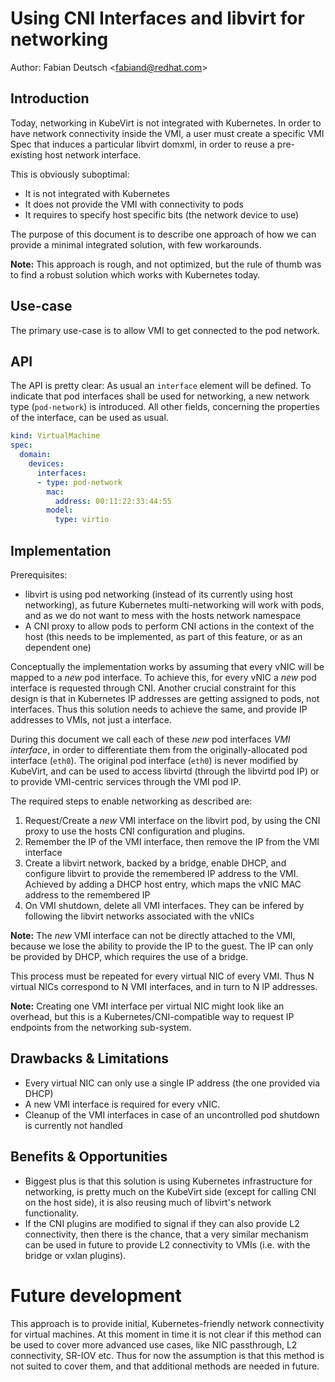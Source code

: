 # Using CNI Interfaces and libvirt for networking

Author: Fabian Deutsch \<fabiand@redhat.com\>

## Introduction

Today, networking in KubeVirt is not integrated with Kubernetes. In order to
have network connectivity inside the VMI, a user must create a specific VMI Spec
that induces a particular libvirt domxml, in order to reuse a pre-existing host
network interface.

This is obviously suboptimal:

- It is not integrated with Kubernetes
- It does not provide the VMI with connectivity to pods
- It requires to specify host specific bits (the network device to use)

The purpose of this document is to describe one approach of how we can provide
a minimal integrated solution, with few workarounds.

**Note:** This approach is rough, and not optimized, but the rule of thumb was
to find a robust solution which works with Kubernetes today.


## Use-case

The primary use-case is to allow VMI to get connected to the pod network.


## API

The API is pretty clear: As usual an `interface` element will be defined.
To indicate that pod interfaces shall be used for networking, a new network
type (`pod-network`) is introduced.
All other fields, concerning the properties of the interface, can be used as
usual.

```yaml
kind: VirtualMachine
spec:
  domain:
    devices:
      interfaces:
      - type: pod-network
        mac:
          address: 00:11:22:33:44:55
        model:
          type: virtio
```


## Implementation

Prerequisites:

- libvirt is using pod networking (instead of its currently using host
  networking), as future Kubernetes multi-networking will work with pods,
  and as we do not want to mess with the hosts network namespace
- A CNI proxy to allow pods to perform CNI actions in the context of the host
  (this needs to be implemented, as part of this feature, or as an dependent
  one)

Conceptually the implementation works by assuming that every vNIC will be
mapped to a _new_ pod interface. To achieve this, for every vNIC a _new_ pod
interface is requested through CNI.
Another crucial constraint for this design is that in Kubernetes IP addresses
are getting assigned to pods, not interfaces. Thus this solution needs to
achieve the same, and provide IP addresses to VMIs, not just a interface.

During this document we call each of these _new_ pod interfaces _VMI interface_,
in order to differentiate them from the originally-allocated pod interface
(`eth0`). The original pod interface (`eth0`) is never modified by KubeVirt,
and can be used to access libvirtd (through the libvirtd pod IP) or to provide
VMI-centric services through the VMI pod IP.

The required steps to enable networking as described are:

1. Request/Create a _new_ VMI interface on the libvirt pod, by using the CNI
   proxy to use the hosts CNI configuration and plugins.
2. Remember the IP of the VMI interface, then remove the IP from the VMI
   interface
3. Create a libvirt network, backed by a bridge, enable DHCP,
   and configure libvirt to provide the remembered IP address to the VMI.
   Achieved by adding a DHCP host entry, which maps the vNIC MAC address to the
   remembered IP
4. On VMI shutdown, delete all VMI interfaces. They can be infered by following
   the libvirt networks associated with the vNICs

**Note:** The _new_ VMI interface can not be directly attached to the VMI,
because we lose the ability to provide the IP to the guest. The IP can only be
provided by DHCP, which requires the use of a bridge.

This process must be repeated for every virtual NIC of every VMI.
Thus N virtual NICs correspond to N VMI interfaces, and in turn to N IP
addresses.

**Note:** Creating one VMI interface per virtual NIC might look like an
overhead, but this is a Kubernetes/CNI-compatible way to request IP endpoints
from the networking sub-system.


## Drawbacks & Limitations

* Every virtual NIC can only use a single IP address (the one provided via
  DHCP)
* A new VMI interface is required for every vNIC.
* Cleanup of the VMI interfaces in case of an uncontrolled pod shutdown is
  currently not handled


## Benefits & Opportunities

* Biggest plus is that this solution is using Kubernetes infrastructure for
  networking, is pretty much on the KubeVirt side (except for calling CNI on
  the host side), it is also reusing much of libvirt's network functionality.
* If the CNI plugins are modified to signal if they can also provide L2
  connectivity, then there is the chance, that a very similar mechanism can be
  used in future to provide L2 connectivity to VMIs (i.e. with the bridge or
  vxlan plugins).


# Future development

This approach is to provide initial, Kubernetes-friendly network connectivity
for virtual machines.
At this moment in time it is not clear if this method can be used to cover more
advanced use cases, like NIC passthrough, L2 connectivity, SR-IOV etc.
Thus for now the assumption is that this method is not suited to cover them, and
that additional methods are needed in future.
